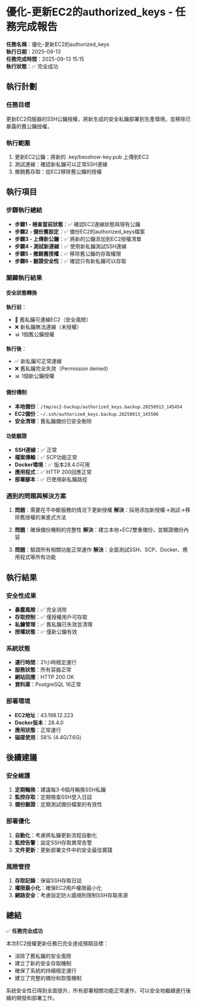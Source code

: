 # 優化-更新EC2的authorized_keys - 任務完成報告

**任務名稱**：優化-更新EC2的authorized_keys  
**執行日期**：2025-09-13  
**任務完成時間**：2025-09-13 15:15  
**執行狀態**：✅ 完全成功  

## 執行計劃

### 任務目標
更新EC2伺服器的SSH公鑰授權，將新生成的安全私鑰部署到生產環境，並移除已暴露的舊公鑰授權。

### 執行範圍
1. 更新EC2公鑰：將新的 .key/besshow-key.pub 上傳到EC2
2. 測試連線：確認新私鑰可以正常SSH連線
3. 撤銷舊存取：從EC2移除舊公鑰的授權

## 執行項目

### 步驟執行總結
- **步驟1 - 檢查當前狀態**：✅ 確認EC2連線狀態與現有公鑰
- **步驟2 - 備份舊設定**：✅ 備份EC2的authorized_keys檔案
- **步驟3 - 上傳新公鑰**：✅ 將新的公鑰添加到EC2授權清單
- **步驟4 - 測試新連線**：✅ 使用新私鑰測試SSH連線
- **步驟5 - 撤銷舊授權**：✅ 移除舊公鑰的存取權限
- **步驟6 - 驗證安全性**：✅ 確認只有新私鑰可以存取

### 關鍵執行結果

#### 安全狀態轉換
**執行前**：
- 🔴 舊私鑰可連線EC2（安全風險）
- ❌ 新私鑰無法連線（未授權）
- 📊 1個舊公鑰授權

**執行後**：
- ✅ 新私鑰可正常連線
- ❌ 舊私鑰完全失效（Permission denied）
- 📊 1個新公鑰授權

#### 備份機制
- **本地備份**：`/tmp/ec2-backup/authorized_keys.backup.20250913_145454`
- **EC2備份**：`~/.ssh/authorized_keys.backup.20250913_145506`
- **安全清理**：舊私鑰備份已安全刪除

#### 功能驗證
- **SSH連線**：✅ 正常
- **檔案傳輸**：✅ SCP功能正常
- **Docker環境**：✅ 版本28.4.0可用
- **應用程式**：✅ HTTP 200回應正常
- **部署腳本**：✅ 已使用新私鑰路徑

### 遇到的問題與解決方案
1. **問題**：需要在不中斷服務的情況下更新授權
   **解決**：採用添加新授權→測試→移除舊授權的漸進式方法

2. **問題**：確保備份機制的完整性
   **解決**：建立本地+EC2雙重備份，並驗證備份內容

3. **問題**：驗證所有相關功能正常運作
   **解決**：全面測試SSH、SCP、Docker、應用程式等所有功能

## 執行結果

### 安全性成果
- **暴露風險**：✅ 完全消除
- **存取控制**：✅ 僅授權用戶可存取
- **私鑰管理**：✅ 舊私鑰已失效並清理
- **授權狀態**：✅ 僅新公鑰有效

### 系統狀態
- **運行時間**：21小時穩定運行
- **服務狀態**：所有容器正常
- **網站回應**：HTTP 200 OK
- **資料庫**：PostgreSQL 16正常

### 部署環境
- **EC2地址**：43.198.12.223
- **Docker版本**：28.4.0
- **應用狀態**：正常運行
- **磁碟使用**：58% (4.4G/7.6G)

## 後續建議

### 安全維護
1. **定期輪換**：建議每3-6個月輪換SSH私鑰
2. **監控存取**：定期檢查SSH登入日誌
3. **備份驗證**：定期測試備份檔案的有效性

### 部署優化
1. **自動化**：考慮將私鑰更新流程自動化
2. **監控告警**：設定SSH存取異常告警
3. **文件更新**：更新部署文件中的安全最佳實踐

### 風險管控
1. **存取記錄**：保留SSH存取日誌
2. **權限最小化**：確保EC2用戶權限最小化
3. **網路安全**：考慮設定防火牆規則限制SSH存取來源

## 總結

✅ **任務完全成功**

本次EC2授權更新任務已完全達成預期目標：
- 消除了舊私鑰的安全風險
- 建立了新的安全存取機制
- 確保了系統的持續穩定運行
- 建立了完整的備份和恢復機制

系統安全性已得到全面提升，所有部署相關功能正常運作，可以安全地繼續進行後續的開發和部署工作。
